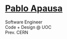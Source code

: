 # <a href="https://apausa.dev" target="_blank" rel="noreferrer">Pablo Apausa</a>

Software Engineer  
Code + Design @ UOC  
Prev. CERN
